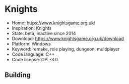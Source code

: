 # Knights

- Home: https://www.knightsgame.org.uk/
- Inspiration: Knights
- State: beta, inactive since 2014
- Download: https://www.knightsgame.org.uk/download
- Platform: Windows
- Keyword: remake, role playing, dungeon, multiplayer
- Code language: C++
- Code license: GPL-3.0

## Building
